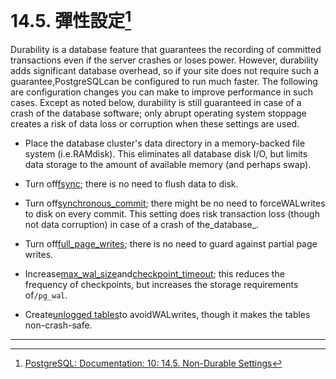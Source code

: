 # 14.5. 彈性設定[^1]

Durability is a database feature that guarantees the recording of committed transactions even if the server crashes or loses power. However, durability adds significant database overhead, so if your site does not require such a guarantee,PostgreSQLcan be configured to run much faster. The following are configuration changes you can make to improve performance in such cases. Except as noted below, durability is still guaranteed in case of a crash of the database software; only abrupt operating system stoppage creates a risk of data loss or corruption when these settings are used.

* Place the database cluster's data directory in a memory-backed file system \(i.e.RAMdisk\). This eliminates all database disk I/O, but limits data storage to the amount of available memory \(and perhaps swap\).

* Turn off[fsync](https://www.postgresql.org/docs/10/static/runtime-config-wal.html#guc-fsync); there is no need to flush data to disk.

* Turn off[synchronous\_commit](https://www.postgresql.org/docs/10/static/runtime-config-wal.html#guc-synchronous-commit); there might be no need to forceWALwrites to disk on every commit. This setting does risk transaction loss \(though not data corruption\) in case of a crash of the_database_.

* Turn off[full\_page\_writes](https://www.postgresql.org/docs/10/static/runtime-config-wal.html#guc-full-page-writes); there is no need to guard against partial page writes.

* Increase[max\_wal\_size](https://www.postgresql.org/docs/10/static/runtime-config-wal.html#guc-max-wal-size)and[checkpoint\_timeout](https://www.postgresql.org/docs/10/static/runtime-config-wal.html#guc-checkpoint-timeout); this reduces the frequency of checkpoints, but increases the storage requirements of`/pg_wal`.

* Create[unlogged tables](https://www.postgresql.org/docs/10/static/sql-createtable.html#sql-createtable-unlogged)to avoidWALwrites, though it makes the tables non-crash-safe.

---



[^1]:  [PostgreSQL: Documentation: 10: 14.5. Non-Durable Settings](https://www.postgresql.org/docs/10/static/non-durability.html)

